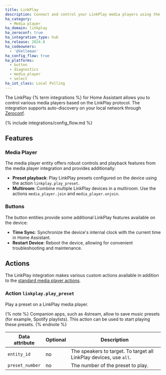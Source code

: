 ```yaml
---
title: LinkPlay
description: Connect and control your LinkPlay media players using the LinkPlay integration
ha_category:
  - Media player
ha_domain: linkplay
ha_zeroconf: true
ha_integration_type: hub
ha_release: 2024.8
ha_codeowners:
  - '@Velleman'
ha_config_flow: true
ha_platforms:
  - button
  - diagnostics
  - media_player
  - select
ha_iot_class: Local Polling
---
```


The LinkPlay {% term integrations %} for Home Assistant allows you to control various media players based on the LinkPlay protocol. The integration supports auto-discovery on your local network through [Zeroconf](/integrations/zeroconf).

{% include integrations/config_flow.md %}

## Features

### Media Player 

The media player entity offers robust controls and playback features from the media player integration and provides additionally:

- **Preset playback**: Play LinkPlay presets configured on the device using the action `linkplay.play_preset`. 
- **Multiroom**: Combine multiple LinkPlay devices in a multiroom. Use the actions `media_player.join` and `media_player.unjoin`. 

### Buttons

The button entities provide some additional LinkPlay features available on the device:

- **Time Sync**: Synchronize the device's internal clock with the current time in Home Assistant. 
- **Restart Device**: Reboot the device, allowing for convenient troubleshooting and maintenance.

## Actions

The LinkPlay integration makes various custom actions available in addition to the [standard media player actions](/integrations/media_player/#actions).

### Action `linkplay.play_preset`

Play a preset on a LinkPlay media player. 

{% note %}
Companion apps, such as 4stream, allow to save music presets (for example, Spotify playlists). This action can be used to start playing these presets. 
{% endnote %}

| Data attribute | Optional | Description |
| ---------------------- | -------- | ----------- |
| `entity_id` | no | The speakers to target. To target all LinkPlay devices, use `all`.
| `preset_number` | no | The number of the preset to play.

